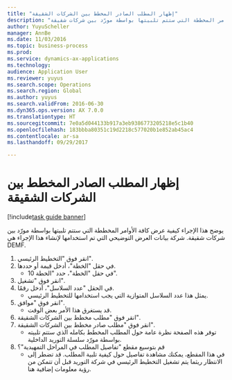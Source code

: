 ```yaml
--- 
title: "إظهار المطلب الصادر المخطط بين الشركات الشقيقة"
description: "يوضح هذا الإجراء كيفية عرض كافة الأوامر المخططة التي ستتم تلبيتها بواسطة مورّد بين شركات شقيقة."
author: YuyuScheller
manager: AnnBe
ms.date: 11/03/2016
ms.topic: business-process
ms.prod: 
ms.service: dynamics-ax-applications
ms.technology: 
audience: Application User
ms.reviewer: yuyus
ms.search.scope: Operations
ms.search.region: Global
ms.author: yuyus
ms.search.validFrom: 2016-06-30
ms.dyn365.ops.version: AX 7.0.0
ms.translationtype: HT
ms.sourcegitcommit: 7e0a5d044133b917a3eb9386773205218e5c1b40
ms.openlocfilehash: 183bbba80351c19d2218c577020b1e852ab45ac4
ms.contentlocale: ar-sa
ms.lasthandoff: 09/29/2017

---
```

# <a name="view-outbound-planned-intercompany-demand"></a>إظهار المطلب الصادر المخطط بين الشركات الشقيقة

[!include[task guide banner](../../includes/task-guide-banner.md)]

يوضح هذا الإجراء كيفية عرض كافة الأوامر المخططة التي ستتم تلبيتها بواسطة مورّد بين شركات شقيقة. شركة بيانات العرض التوضيحي التي تم استخدامها لإنشاء هذا الإجراء هي DEMF.

1. انقر فوق "التخطيط الرئيسي‬".
2. في حقل "الخطة"، أدخل قيمة أو حددها.
    * في حقل "الخطة"، حدد "الخطة 10".  
3. انقر فوق "تشغيل".
4. في الحقل "عدد السلاسل"، أدخل رقمًا.
    * يمثل هذا عدد السلاسل المتوازية التي يجب استخدامها للتخطيط الرئيسي.  
5. انقر فوق "موافق".
    * قد يستغرق هذا الأمر بعض الوقت.  
6. انقر فوق "مطلب مخطط بين الشركات الشقيقة‬".
7. انقر فوق "مطلب صادر مخطط بين الشركات الشقيقة‬".
    * توفر هذه الصفحة نظرة عامة حول المطلب المخطط بكامله الذي ستتم تلبيته بواسطة مورّد سلسلة التوريد الداخلية.  
8. قم بتوسيع مقطع "تفاصيل المطلب في المراحل التمهيدية‬"؟
    * في هذا المقطع، يمكنك مشاهدة تفاصيل حول كيفية تلبية المطلب. قد تضطر إلى الانتظار ريثما يتم تشغيل التخطيط الرئيسي في شركة التوريد قبل أن تتمكن من رؤية معلومات إضافية هنا.  


